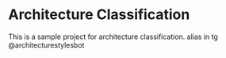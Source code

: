 # Architecture Classification

This is a sample project for architecture classification.
alias in tg @architecturestylesbot
